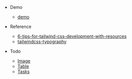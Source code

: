- Demo
  - [demo](https://codesandbox.io/p/sandbox/angry-yalow-ikd5d0?file=%2FREADME.md)

- Reference
  - [6-tips-for-tailwind-css-development-with-resources](https://dev.to/joserfelix/6-tips-for-tailwind-css-development-with-resources-33i4)
  - [tailwindcss-typography](https://github.com/tailwindlabs/tailwindcss-typography)

- Todo
  - [Image](https://tiptap.dev/examples/images)
  - [Table](https://tiptap.dev/examples/tables)
  - [Tasks](https://tiptap.dev/examples/tasks)
